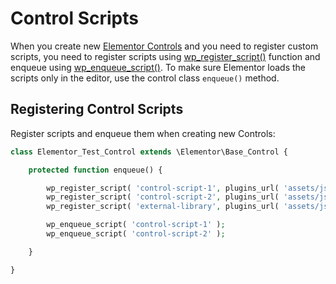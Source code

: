 # Control Scripts

When you create new [Elementor Controls](/controls/) and you need to register custom scripts, you need to register scripts using [wp_register_script()](https://developer.wordpress.org/reference/functions/wp_register_script/) function and enqueue using [wp_enqueue_script()](https://developer.wordpress.org/reference/functions/wp_enqueue_script/). To make sure Elementor loads the scripts only in the editor, use the control class `enqueue()` method.

## Registering Control Scripts

Register scripts and enqueue them when creating new Controls:

```php
class Elementor_Test_Control extends \Elementor\Base_Control {

	protected function enqueue() {

		wp_register_script( 'control-script-1', plugins_url( 'assets/js/control-script-1.js', __FILE__ ) );
		wp_register_script( 'control-script-2', plugins_url( 'assets/js/control-script-2.js', __FILE__ ), [ 'external-library' ] );
		wp_register_script( 'external-library', plugins_url( 'assets/js/libs/external-library.js', __FILE__ ) );

		wp_enqueue_script( 'control-script-1' );
		wp_enqueue_script( 'control-script-2' );

	}

}
```
